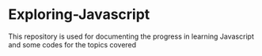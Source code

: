 # Exploring-Javascript
This repository is used for documenting the progress in learning Javascript and some codes for the topics covered
